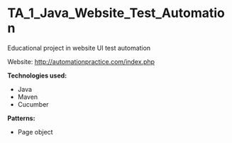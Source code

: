 # TA_1_Java_Website_Test_Automation

Educational project in website UI test automation

Website: http://automationpractice.com/index.php

**Technologies used:**
- Java
- Maven
- Cucumber

**Patterns:**
- Page object

